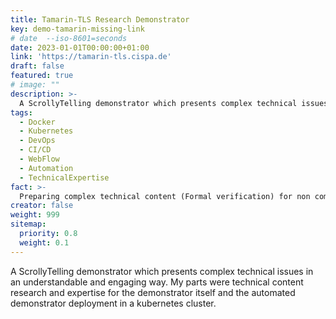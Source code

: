 ```yaml
---
title: Tamarin-TLS Research Demonstrator
key: demo-tamarin-missing-link
# date  --iso-8601=seconds   
date: 2023-01-01T00:00:00+01:00
link: 'https://tamarin-tls.cispa.de'
draft: false
featured: true
# image: ""
description: >-
  A ScrollyTelling demonstrator which presents complex technical issues in an understandable and engaging way.
tags:
  - Docker
  - Kubernetes
  - DevOps
  - CI/CD
  - WebFlow
  - Automation
  - TechnicalExpertise
fact: >-
  Preparing complex technical content (Formal verification) for non computer scientists is hard.
creator: false
weight: 999
sitemap:
  priority: 0.8
  weight: 0.1
---
```


A ScrollyTelling demonstrator which presents complex technical issues in an understandable and engaging way.
  My parts were technical content research and expertise for the demonstrator itself and the automated demonstrator 
  deployment in a kubernetes cluster.
